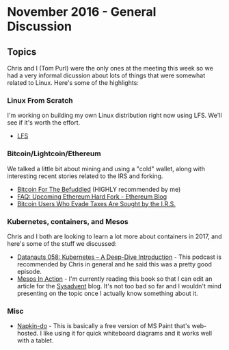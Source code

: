 # November 2016 - General Discussion

## Topics

Chris and I (Tom Purl) were the only ones at the meeting this week so
we had a very informal dicussion about lots of things that were
somewhat related to Linux. Here's some of the highlights:

### Linux From Scratch

I'm working on building my own Linux distribution right now using
LFS. We'll see if it's worth the effort.

- [LFS](http://linuxfromscratch.org/)

### Bitcoin/Lightcoin/Ethereum

We talked a little bit about mining and using a "cold" wallet, along
with interesting recent stories related to the IRS and forking.

- [Bitcoin For The Befuddled](https://www.nostarch.com/bitcoinforthebefuddled) (HIGHLY recommended by me)
- [FAQ: Upcoming Ethereum Hard Fork - Ethereum Blog](https://blog.ethereum.org/2016/10/18/faq-upcoming-ethereum-hard-fork/)
- [Bitcoin Users Who Evade Taxes Are Sought by the I.R.S.](http://www.nytimes.com/2016/11/19/business/dealbook/irs-is-seeking-tax-evaders-who-use-bitcoin.html)

### Kubernetes, containers, and Mesos

Chris and I both are looking to learn a lot more about containers
in 2017, and here's some of the stuff we discussed:

- [Datanauts 058: Kubernetes – A Deep-Dive Introduction](http://packetpushers.net/podcast/podcasts/datanauts-058-kubernetes-deep-dive-introduction/) -
  This podcast is recommended by Chris in general and he said this was
  a pretty good episode.
- [Mesos In Action](https://www.manning.com/books/mesos-in-action) -
  I'm currently reading this book so that I can edit an article for
  the [Sysadvent](http://sysadvent.blogspot.com/) blog. It's not too
  bad so far and I wouldn't mind presenting on the topic once I
  actually know something about it.

### Misc

- [Napkin-do](https://napkindo.firebaseapp.com/#/) - This is basically
a free version of MS Paint that's web-hosted. I like using it for
quick whiteboard diagrams and it works well with a tablet.
